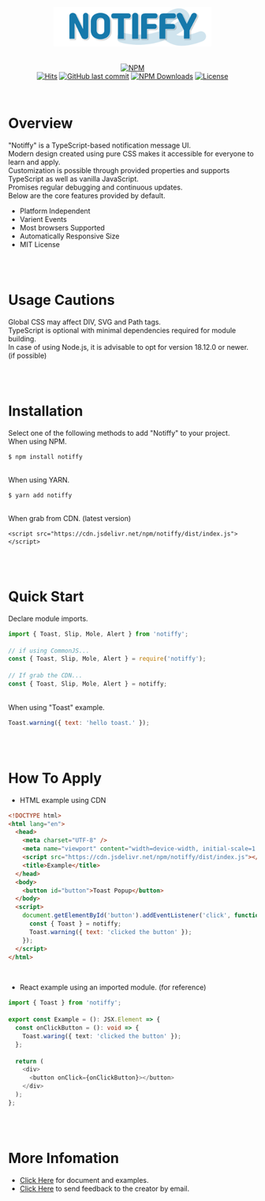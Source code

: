 <div align="center">
<img src="logo_color.png" width="320px" />

<br />
<br />

[![NPM](https://nodei.co/npm/idm-ipex-ui-download.png?downloads=true)](https://www.npmjs.com/package/idm-ipex-ui)  
[![Hits](https://hits.seeyoufarm.com/api/count/incr/badge.svg?url=https%3A%2F%2Fgithub.com%2Fdevcheeze%2Fnotiffy&count_bg=%231679AB&title_bg=%23555555&icon=github.svg&icon_color=%23FFFFFF&title=Hits&edge_flat=false)](https://github.com/frog2am/test) [![GitHub last commit](https://img.shields.io/github/last-commit/frog2am/test.svg?style=flat)]() [![NPM Downloads](https://img.shields.io/npm/dt/idm-ipex-ui.svg?style=flat)]() [![License](https://img.shields.io/npm/l/idm-ipex-ui.svg?style=flat)]()

</div>

<br />

# Overview

"Notiffy" is a TypeScript-based notification message UI.
<br />
Modern design created using pure CSS makes it accessible for everyone to learn and apply.
<br />
Customization is possible through provided properties and supports TypeScript as well as vanilla JavaScript.
<br />
Promises regular debugging and continuous updates.
<br />
Below are the core features provided by default.
<br />

- Platform Independent
- Varient Events
- Most browsers Supported
- Automatically Responsive Size
- MIT License

<br />
<br />

# Usage Cautions

Global CSS may affect DIV, SVG and Path tags.
<br />
TypeScript is optional with minimal dependencies required for module building.
<br />
In case of using Node.js, it is advisable to opt for version 18.12.0 or newer. (if possible)

<br />
<br />

# Installation

Select one of the following methods to add "Notiffy" to your project.
<br />
When using NPM.
<br />

```shell
$ npm install notiffy
```

<br />
When using YARN.
<br />

```shell
$ yarn add notiffy
```

<br />
When grab from CDN. (latest version)
<br />

```shell
<script src="https://cdn.jsdelivr.net/npm/notiffy/dist/index.js"></script>
```

<br />
<br />

# Quick Start

Declare module imports.
<br />

```javascript
import { Toast, Slip, Mole, Alert } from 'notiffy';

// if using CommonJS...
const { Toast, Slip, Mole, Alert } = require('notiffy');

// If grab the CDN...
const { Toast, Slip, Mole, Alert } = notiffy;
```

<br />
When using "Toast" example.
<br />

```javascript
Toast.warning({ text: 'hello toast.' });
```

<br />
<br />

# How To Apply

- HTML example using CDN

```html
<!DOCTYPE html>
<html lang="en">
  <head>
    <meta charset="UTF-8" />
    <meta name="viewport" content="width=device-width, initial-scale=1.0" />
    <script src="https://cdn.jsdelivr.net/npm/notiffy/dist/index.js"></script>
    <title>Example</title>
  </head>
  <body>
    <button id="button">Toast Popup</button>
  </body>
  <script>
    document.getElementById('button').addEventListener('click', function () {
      const { Toast } = notiffy;
      Toast.warning({ text: 'clicked the button' });
    });
  </script>
</html>
```

<br />

- React example using an imported module. (for reference)

```typescript
import { Toast } from 'notiffy';

export const Example = (): JSX.Element => {
  const onClickButton = (): void => {
    Toast.waring({ text: 'clicked the button' });
  };

  return (
    <div>
      <button onClick={onClickButton}></button>
    </div>
  );
};
```

<br />
<br />

# More Infomation

- [Click Here](https://devcheeze.github.io/notiffy/) for document and examples.
- [Click Here](mailto:devcheeze@icloud.com) to send feedback to the creator by email.
